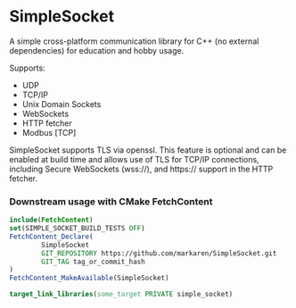 # SimpleSocket

A simple cross-platform communication library for C++ (no external dependencies) 
for education and hobby usage.

Supports:
* UDP
* TCP/IP
* Unix Domain Sockets
* WebSockets
* HTTP fetcher
* Modbus [TCP]


SimpleSocket supports TLS via openssl. 
This feature is optional and can be enabled at build time and allows use of TLS for TCP/IP connections,
including Secure WebSockets (wss://), and https:// support in the HTTP fetcher.

### Downstream usage with CMake FetchContent
```cmake
include(FetchContent)
set(SIMPLE_SOCKET_BUILD_TESTS OFF)
FetchContent_Declare(
        SimpleSocket
        GIT_REPOSITORY https://github.com/markaren/SimpleSocket.git
        GIT_TAG tag_or_commit_hash
)
FetchContent_MakeAvailable(SimpleSocket)

target_link_libraries(some_target PRIVATE simple_socket)
```
